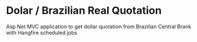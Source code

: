 # Dolar / Brazilian Real Quotation
Asp Net MVC application to get dollar quotation from Brazilian Central Brank with Hangfire scheduled jobs
